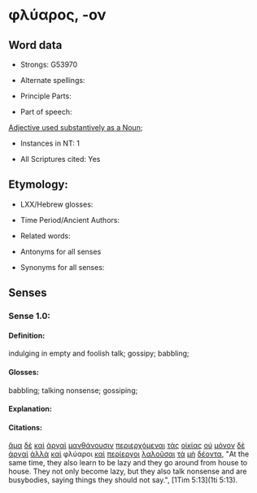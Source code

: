 # φλύαρος, -ον

<!-- Status: S2=NeedsFinalCheck -->
<!-- Lexica used for edits: BDAG, FFM, LN, A-S -->

## Word data

* Strongs: G53970

* Alternate spellings:

* Principle Parts: 

* Part of speech: 

[Adjective used substantively as a Noun](http://ugg.readthedocs.io/en/latest/noun_substantive_adj.html); 

* Instances in NT: 1

* All Scriptures cited: Yes

## Etymology: 

* LXX/Hebrew glosses: 

* Time Period/Ancient Authors: 

* Related words: 

* Antonyms for all senses

* Synonyms for all senses: 

## Senses 

### Sense 1.0:

#### Definition: 

indulging in empty and foolish talk; gossipy; babbling;

#### Glosses:

babbling; talking nonsense; gossiping;

#### Explanation:

#### Citations:

[ἅμα](../G02600/01.md) [δὲ](../G11610/01.md) [καὶ](../G25320/01.md) [ἀργαὶ](../G06920/01.md) [μανθάνουσιν](../G31290/01.md) [περιερχόμεναι](../G40220/01.md) [τὰς](../G35880/01.md) [οἰκίας](../G36140/01.md) [οὐ](../G37560/01.md) [μόνον](../G34400/01.md) [δὲ](../G11610/01.md) [ἀργαὶ](../G06920/01.md) [ἀλλὰ](../G02350/01.md) [καὶ](../G25320/01.md) φλύαροι [καὶ](../G25320/01.md) [περίεργοι](../G40210/01.md) [λαλοῦσαι](../G29800/01.md) [τὰ](../G35880/01.md) [μὴ](../G33610/01.md) [δέοντα](../G12100/01.md), "At the same time, they also learn to be lazy and they go around from house to house. They not only become lazy, but they also talk nonsense and are busybodies, saying things they should not say.", [1Tim 5:13](1ti 5:13). 
